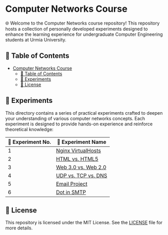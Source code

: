 # Computer Networks Course

🌐 Welcome to the Computer Networks course repository! This repository hosts a collection of personally developed experiments designed to enhance the learning experience for undergraduate Computer Engineering students at Urmia University.

## 📑 Table of Contents

- [Computer Networks Course](#computer-networks-course)
  - [📑 Table of Contents](#-table-of-contents)
  - [🔬 Experiments](#-experiments)
  - [📝 License](#-license)

## 🔬 Experiments

This directory contains a series of practical experiments crafted to deepen your understanding of various computer networks concepts. Each experiment is designed to provide hands-on experience and reinforce theoretical knowledge:

| 🧪 Experiment No. | 📂 Experiment Name                |
|-------------------|-----------------------------------|
| 1                 | [Nginx VirtualHosts](Experiments/1.%20Nginx%20VirtualHosts)     |
| 2                 | [HTML vs. HTML5](Experiments/2.%20HTML%20vs.%20HTML5)           |
| 3                 | [Web 3.0 vs. Web 2.0](Experiments/3.%20Web%203.0%20vs%20Web%202.0) |
| 4                 | [UDP vs. TCP vs. DNS](Experiments/4.%20UDP%20vs.%20TCP%20vs.%20DNS) |
| 5                 | [Email Project](Experiments/5.%20Email%20Project)               |
| 6                 | [Dot in SMTP](Experiments/6.%20Dot%20in%20SMTP)                 |

## 📝 License

This repository is licensed under the MIT License. See the [LICENSE](LICENSE) file for more details.
